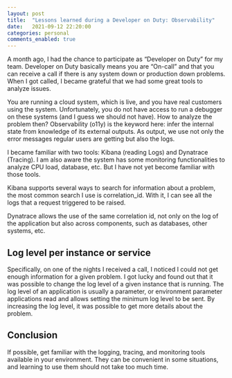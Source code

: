 ```yaml
---
layout: post
title:  "Lessons learned during a Developer on Duty: Observability"
date:   2021-09-12 22:20:00
categories: personal
comments_enabled: true
---
```


A month ago, I had the chance to participate as “Developer on Duty” for my team. Developer on Duty basically means you are “On-call” and that you can receive a call if there is any system down or production down problems. When I got called, I became grateful that we had some great tools to analyze issues.

You are running a cloud system, which is live, and you have real customers using the system. Unfortunately, you do not have access to run a debugger on these systems (and I guess we should not have). How to analyze the problem then? Observability (o11y) is the keyword here: infer the internal state from knowledge of its external outputs. As output, we use not only the error messages regular users are getting but also the logs.

I became familiar with two tools: Kibana (reading Logs) and Dynatrace (Tracing). I am also aware the system has some monitoring functionalities to analyze CPU load, database, etc. But I have not yet become familiar with those tools.

Kibana supports several ways to search for information about a problem, the most common search I use is correlation_id. With it, I can see all the logs that a request triggered to be raised.

Dynatrace allows the use of the same correlation id, not only on the log of the application but also across components, such as databases, other systems, etc. 

## Log level per instance or service

Specifically, on one of the nights I received a call, I noticed I could not get enough information for a given problem. I got lucky and found out that it was possible to change the log level of a given instance that is running. The log level of an application is usually a parameter, or environment parameter applications read and allows setting the minimum log level to be sent. By increasing the log level, it was possible to get more details about the problem.

## Conclusion

If possible, get familiar with the logging, tracing, and monitoring tools available in your environment. They can be convenient in some situations, and learning to use them should not take too much time. 